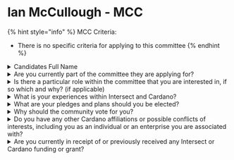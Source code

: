 # Ian McCullough - MCC

{% hint style="info" %}
MCC Criteria:

* There is no specific criteria for applying to this committee
{% endhint %}

<details>

<summary>Candidates Full Name</summary>

Ian McCullough

</details>



<details>

<summary>Are you currently part of the committee they are applying for?</summary>

No

</details>



<details>

<summary>Is there a particular role within the committee that you are interested in, if so which and why? (if applicable)</summary>

Chair Seat

</details>



<details>

<summary>What is your experiences within Intersect and Cardano?</summary>

My company Awen has recently signed on with Intersect as The North American Community Hub and is tasked with producing the 2024 North American Hub AMM.

I also hosted the Constitutional Workshop in Chicago and supported/attended the DRep Workshop for Chicagoland. I was elected by my peers as traveling alternate from the Chicago Constitutional Workshop to participate in the Cardano Constitutional Convention in Buenos Aires.

Awen received Catalyst Fund10 Grants to successfully produce events at both the 2024 Republican National Convention in Milwaukee, WI and 2024 Democratic National Convention in Chicago, IL, getting global press from MarketWatch, BBC, WSJ, Reuters, USA Today, Bloomberg, and Bitcoin Magazine.

Awen is actively developing creator applications using community and open-source tools like NMKR, CardanoPress, and Blockfrost to make marketplaces for permissionless p2p music synchronization licensing for metaverse and video games.

I have performed music and/or spoken at Rarebloom, cNFTCon, and RareEvo 2023 and RareEvo 2024.

I have won #1 and #3 place in NuCast x Project NEWM Music Video Contest.

</details>



<details>

<summary>What are your pledges and plans should you be elected?</summary>

As a committee member, I pledge to dedicate the necessary time and effort to fulfill my duties and responsibilities, ensuring active participation in all meetings and decision-making processes."

I pledge to promote transparency in all committee discussions and decisions, ensuring open communication and fostering trust within the organization.

I pledge to act with honesty, integrity, and fairness in all my actions, ensuring that my decisions align with the ethical standards of Intersect Bylaws and Codes.

I pledge to uphold and support the mission and core values of the organization, making decisions that are in the best interest of the community and aligned with its goals.

</details>



<details>

<summary>Why should the community vote for you?</summary>

I have a deep knowledge of and experience in community building, organizing, and producing high-quality, impactful events—including for Intersect as the North American Community Hub. My work in fostering diverse and engaged communities across the blockchain and creative sectors has prepared me to bring actionable and directly relevant insights to the MCC.

My role on the committee will ensure the voice of the North American community is represented in the broader conversation at Intersect. Together, we will create an inclusive and collaborative environment that empowers every member of our organization, ensuring their contributions shape our strategy and success.

I will advocate for transparent decision-making, open feedback loops, and a proactive approach to member engagement and community experiences, making sure that the MCC's vision aligns with the needs and goals of all members.

With my history of fostering community-driven initiatives and my passion for ensuring equitable representation, I am confident I can help guide the MCC towards meaningful, lasting impact.

</details>



<details>

<summary>Do you have any other Cardano affiliations or possible conflicts of interests, including you as an individual or an enterprise you are associated with?</summary>

Intersect North American Community Hub (Sept ‘24 - Feb ‘25)

</details>



<details>

<summary>Are you currently in receipt of or previously received any Intersect or Cardano funding or grant?</summary>

* Cardano Constitutional Workshop Grant
* Project Catalyst F10
* North American Community Hub (Sept ‘24 - Feb ‘25)

</details>
